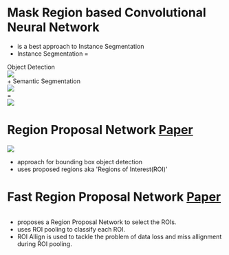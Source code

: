 # Mask Region based Convolutional Neural Network
- is  a best approach to Instance Segmentation
- Instance Segmentation =

Object Detection
<br>![](https://cdn-images-1.medium.com/max/1600/1*0T9gJQre00Mol0B1ATaHdA.gif) 
<br>+ Semantic Segmentation
<br>![](https://deeplearninganalytics.org/x/cdn/?https://storage.googleapis.com/wzukusers/user-32883313/images/5c140bcc570211goPAxe/semantic.gif)
<br>=
<br>![](http://thoth.inrialpes.fr/people/pluc/eccv883images/long/inst/frankfurt_000000_015676/nT11.gif)

# Region Proposal Network [Paper](https://arxiv.org/abs/1311.2524)
![](https://cdn-images-1.medium.com/max/800/1*REPHY47zAyzgbNKC6zlvBQ.png)
- approach for bounding box object detection
- uses proposed regions aka 'Regions of Interest(ROI)'


# Fast Region Proposal Network [Paper](https://arxiv.org/abs/1504.08083)
![]()
- proposes a Region Proposal Network to select the ROIs.
- uses ROI pooling to classify each ROI.
- ROI Allign is used to tackle the problem of data loss and miss allignment during ROI pooling.

